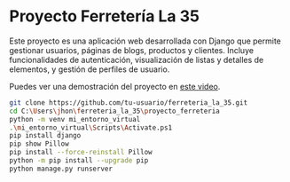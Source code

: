 # Proyecto Ferretería La 35

Este proyecto es una aplicación web desarrollada con Django que permite gestionar usuarios, páginas de blogs, productos y clientes. Incluye funcionalidades de autenticación, visualización de listas y detalles de elementos, y gestión de perfiles de usuario.



Puedes ver una demostración del proyecto en [este video](https://youtu.be/1cMvJ5c3g5w?si=uuTElQ2G5vwjY4YA).




```bash
git clone https://github.com/tu-usuario/ferreteria_la_35.git
cd C:\Users\jhon\ferreteria_la_35\proyecto_ferreteria
python -m venv mi_entorno_virtual
.\mi_entorno_virtual\Scripts\Activate.ps1
pip install django
pip show Pillow
pip install --force-reinstall Pillow
python -m pip install --upgrade pip
python manage.py runserver


